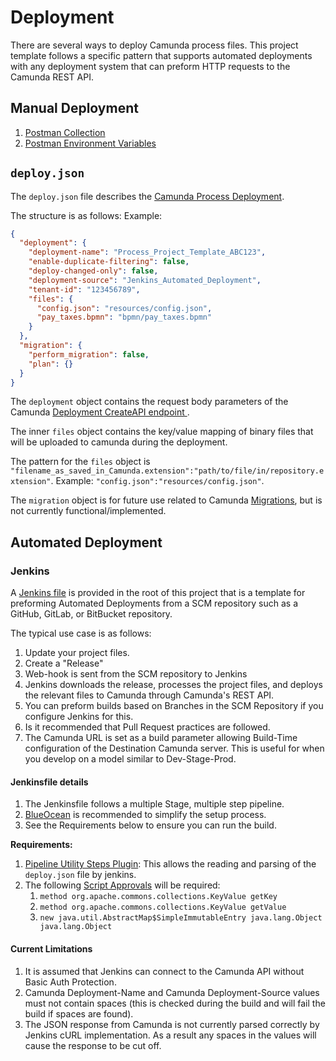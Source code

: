 # Deployment

There are several ways to deploy Camunda process files.  This project template follows a specific pattern that supports automated deployments with any deployment system that can preform HTTP requests to the Camunda REST API.

## Manual Deployment

1. [Postman Collection](ProcessProjectRenameMe.postman_collection)
1. [Postman Environment Variables](CamundaServer.postman_environment)

## `deploy.json`

The `deploy.json` file describes the [Camunda Process Deployment](https://docs.camunda.org/manual/7.7/reference/rest/deployment/post-deployment/).

The structure is as follows:
Example:

```json
{
  "deployment": {
    "deployment-name": "Process_Project_Template_ABC123",
    "enable-duplicate-filtering": false,
    "deploy-changed-only": false,
    "deployment-source": "Jenkins_Automated_Deployment",
    "tenant-id": "123456789",
    "files": {
      "config.json": "resources/config.json",
      "pay_taxes.bpmn": "bpmn/pay_taxes.bpmn"
    }
  },
  "migration": {
    "perform_migration": false,
    "plan": {}
  }
}
```

The `deployment` object contains the request body parameters of the Camunda [Deployment CreateAPI endpoint ](https://docs.camunda.org/manual/7.7/reference/rest/deployment/post-deployment/).  

The inner `files` object contains the key/value mapping of binary files that will be uploaded to camunda during the deployment.

The pattern for the `files` object is `"filename_as_saved_in_Camunda.extension":"path/to/file/in/repository.extension"`.  Example: `"config.json":"resources/config.json"`.

The `migration` object is for future use related to Camunda [Migrations](https://docs.camunda.org/manual/7.7/reference/rest/migration/), but is not currently functional/implemented.


## Automated Deployment

### Jenkins

A [Jenkins file](../Jenkinsfile) is provided in the root of this project that is a template for preforming Automated Deployments from a SCM repository such as a GitHub, GitLab, or BitBucket repository.

The typical use case is as follows:

1. Update your project files.
1. Create a "Release"
1. Web-hook is sent from the SCM repository to Jenkins
1. Jenkins downloads the release, processes the project files, and deploys the relevant files to Camunda through Camunda's REST API.
1. You can preform builds based on Branches in the SCM Repository if you configure Jenkins for this.
1. Is it recommended that Pull Request practices are followed.
1. The Camunda URL is set as a build parameter allowing Build-Time configuration of the Destination Camunda server.  This is useful for when you develop on a model similar to Dev-Stage-Prod.

#### Jenkinsfile details

1. The Jenkinsfile follows a multiple Stage, multiple step pipeline.
1. [BlueOcean](https://jenkins.io/projects/blueocean/) is recommended to simplify the setup process.
1. See the Requirements below to ensure you can run the build.

**Requirements:**

1. [Pipeline Utility Steps Plugin](https://wiki.jenkins-ci.org/display/JENKINS/Pipeline+Utility+Steps+Plugin): This allows the reading and parsing of the `deploy.json` file by jenkins.
1. The following [Script Approvals](https://wiki.jenkins-ci.org/display/JENKINS/Script+Security+Plugin/#ScriptSecurityPlugin-ScriptApproval) will be required:
    1. `method org.apache.commons.collections.KeyValue getKey`
    1. `method org.apache.commons.collections.KeyValue getValue`
    1. `new java.util.AbstractMap$SimpleImmutableEntry java.lang.Object java.lang.Object`

#### Current Limitations

1. It is assumed that Jenkins can connect to the Camunda API without Basic Auth Protection.
1. Camunda Deployment-Name and Camunda Deployment-Source values must not contain spaces (this is checked during the build and will fail the build if spaces are found).
1. The JSON response from Camunda is not currently parsed correctly by Jenkins cURL implementation.  As a result any spaces in the values will cause the response to be cut off.
